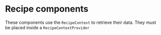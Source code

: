 # Recipe components

These components use the `RecipeContext` to retrieve their data. They must be placed inside a `RecipeContextProvider`
